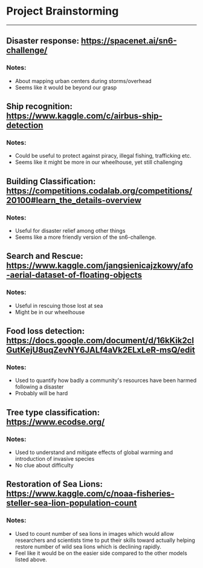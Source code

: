 # Project Brainstorming
---
## Disaster response: https://spacenet.ai/sn6-challenge/
### Notes:
* About mapping urban centers during storms/overhead
* Seems like it would be beyond our grasp

## Ship recognition: https://www.kaggle.com/c/airbus-ship-detection
### Notes:
* Could be useful to protect against piracy, illegal fishing, trafficking etc.
* Seems like it might be more in our wheelhouse, yet still challenging

## Building Classification: https://competitions.codalab.org/competitions/20100#learn_the_details-overview
### Notes:
* Useful for disaster relief among other things
* Seems like a more friendly version of the sn6-challenge.

## Search and Rescue: https://www.kaggle.com/jangsienicajzkowy/afo-aerial-dataset-of-floating-objects
### Notes:
* Useful in rescuing those lost at sea
* Might be in our wheelhouse

## Food loss detection: https://docs.google.com/document/d/16kKik2clGutKejU8uqZevNY6JALf4aVk2ELxLeR-msQ/edit
### Notes:
* Used to quantify how badly a community's resources have been harmed following a disaster
* Probably will be hard

## Tree type classification: https://www.ecodse.org/
### Notes:
* Used to understand and mitigate effects of global warming and introduction of invasive species
* No clue about difficulty

## Restoration of Sea Lions: https://www.kaggle.com/c/noaa-fisheries-steller-sea-lion-population-count
### Notes:
* Used to count number of sea lions in images which would allow researchers and scientists time to put their skills toward actually helping restore number of wild sea lions which is declining rapidly.
* Feel like it would be on the easier side compared to the other models listed above.

